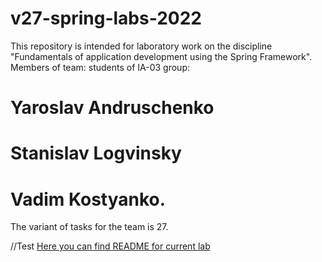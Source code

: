 # v27-spring-labs-2022

This repository is intended for laboratory work on the discipline "Fundamentals of application development using the Spring Framework". 
Members of team: students of IA-03 group: 
# Yaroslav Andruschenko
# Stanislav Logvinsky
# Vadim Kostyanko. 
The variant of tasks for the team is 27.

//Test
[Here you can find README for current lab](https://github.com/VadimKost/Spring_Uni_Labs/blob/master/src/main/java/com/kpi/lab1/README.md)

